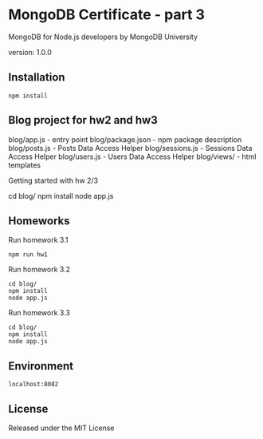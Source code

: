 # MongoDB Certificate - part 3
MongoDB for Node.js developers by MongoDB University

version: 1.0.0


## Installation
```
npm install
```

## Blog project for hw2 and hw3

blog/app.js - entry point
blog/package.json - npm package description
blog/posts.js - Posts Data Access Helper
blog/sessions.js - Sessions Data Access Helper
blog/users.js - Users Data Access Helper
blog/views/ - html templates

Getting started with hw 2/3

cd blog/
npm install
node app.js

## Homeworks
Run homework 3.1
```
npm run hw1
```

Run homework 3.2
```
cd blog/
npm install
node app.js
```

Run homework 3.3
```
cd blog/
npm install
node app.js
```

## Environment
```
localhost:8082
```

## License

Released under the MIT License
